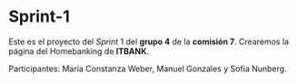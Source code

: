 # Sprint-1

Este es el proyecto del *Sprint* 1 del **grupo 4** de la **comisión 7**.
Crearemos la página del Homebanking de **ITBANK**.

Participantes: María Constanza Weber, Manuel Gonzales y Sofia Nunberg.
